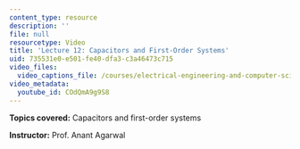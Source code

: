 ```yaml
---
content_type: resource
description: ''
file: null
resourcetype: Video
title: 'Lecture 12: Capacitors and First-Order Systems'
uid: 735531e0-e501-fe40-dfa3-c3a46473c715
video_files:
  video_captions_file: /courses/electrical-engineering-and-computer-science/6-002-circuits-and-electronics-spring-2007/video-lectures/lecture-12/COdQmA9g9S8.vtt
video_metadata:
  youtube_id: COdQmA9g9S8
---
```


**Topics covered:** Capacitors and first-order systems

**Instructor:** Prof. Anant Agarwal